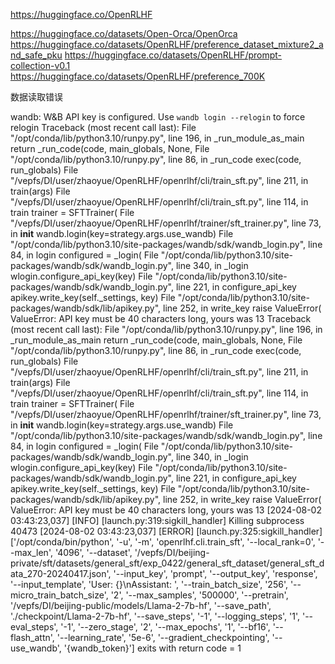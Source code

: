 https://huggingface.co/OpenRLHF


https://huggingface.co/datasets/Open-Orca/OpenOrca
https://huggingface.co/datasets/OpenRLHF/preference_dataset_mixture2_and_safe_pku
https://huggingface.co/datasets/OpenRLHF/prompt-collection-v0.1
https://huggingface.co/datasets/OpenRLHF/preference_700K


数据读取错误

wandb: W&B API key is configured. Use `wandb login --relogin` to force relogin
Traceback (most recent call last):
  File "/opt/conda/lib/python3.10/runpy.py", line 196, in _run_module_as_main
    return _run_code(code, main_globals, None,
  File "/opt/conda/lib/python3.10/runpy.py", line 86, in _run_code
    exec(code, run_globals)
  File "/vepfs/DI/user/zhaoyue/OpenRLHF/openrlhf/cli/train_sft.py", line 211, in <module>
    train(args)
  File "/vepfs/DI/user/zhaoyue/OpenRLHF/openrlhf/cli/train_sft.py", line 114, in train
    trainer = SFTTrainer(
  File "/vepfs/DI/user/zhaoyue/OpenRLHF/openrlhf/trainer/sft_trainer.py", line 73, in __init__
    wandb.login(key=strategy.args.use_wandb)
  File "/opt/conda/lib/python3.10/site-packages/wandb/sdk/wandb_login.py", line 84, in login
    configured = _login(
  File "/opt/conda/lib/python3.10/site-packages/wandb/sdk/wandb_login.py", line 340, in _login
    wlogin.configure_api_key(key)
  File "/opt/conda/lib/python3.10/site-packages/wandb/sdk/wandb_login.py", line 221, in configure_api_key
    apikey.write_key(self._settings, key)
  File "/opt/conda/lib/python3.10/site-packages/wandb/sdk/lib/apikey.py", line 252, in write_key
    raise ValueError(
ValueError: API key must be 40 characters long, yours was 13
Traceback (most recent call last):
  File "/opt/conda/lib/python3.10/runpy.py", line 196, in _run_module_as_main
    return _run_code(code, main_globals, None,
  File "/opt/conda/lib/python3.10/runpy.py", line 86, in _run_code
    exec(code, run_globals)
  File "/vepfs/DI/user/zhaoyue/OpenRLHF/openrlhf/cli/train_sft.py", line 211, in <module>
    train(args)
  File "/vepfs/DI/user/zhaoyue/OpenRLHF/openrlhf/cli/train_sft.py", line 114, in train
    trainer = SFTTrainer(
  File "/vepfs/DI/user/zhaoyue/OpenRLHF/openrlhf/trainer/sft_trainer.py", line 73, in __init__
    wandb.login(key=strategy.args.use_wandb)
  File "/opt/conda/lib/python3.10/site-packages/wandb/sdk/wandb_login.py", line 84, in login
    configured = _login(
  File "/opt/conda/lib/python3.10/site-packages/wandb/sdk/wandb_login.py", line 340, in _login
    wlogin.configure_api_key(key)
  File "/opt/conda/lib/python3.10/site-packages/wandb/sdk/wandb_login.py", line 221, in configure_api_key
    apikey.write_key(self._settings, key)
  File "/opt/conda/lib/python3.10/site-packages/wandb/sdk/lib/apikey.py", line 252, in write_key
    raise ValueError(
ValueError: API key must be 40 characters long, yours was 13
[2024-08-02 03:43:23,037] [INFO] [launch.py:319:sigkill_handler] Killing subprocess 40473
[2024-08-02 03:43:23,037] [ERROR] [launch.py:325:sigkill_handler] ['/opt/conda/bin/python', '-u', '-m', 'openrlhf.cli.train_sft', '--local_rank=0', '--max_len', '4096', '--dataset', '/vepfs/DI/beijing-private/sft/datasets/general_sft/exp_0422/general_sft_dataset/general_sft_data_270-20240417.json', '--input_key', 'prompt', '--output_key', 'response', '--input_template', 'User: {}\\nAssistant: ', '--train_batch_size', '256', '--micro_train_batch_size', '2', '--max_samples', '500000', '--pretrain', '/vepfs/DI/beijing-public/models/Llama-2-7b-hf', '--save_path', './checkpoint/Llama-2-7b-hf', '--save_steps', '-1', '--logging_steps', '1', '--eval_steps', '-1', '--zero_stage', '2', '--max_epochs', '1', '--bf16', '--flash_attn', '--learning_rate', '5e-6', '--gradient_checkpointing', '--use_wandb', '{wandb_token}'] exits with return code = 1
